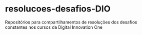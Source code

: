 # resolucoes-desafios-DIO
Repositórios para compartilhamentos de resoluções dos desafios constantes nos cursos da Digital Innovation One
